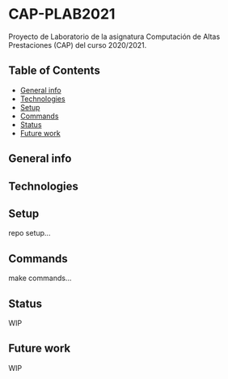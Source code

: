 # CAP-PLAB2021

Proyecto de Laboratorio de la asignatura Computación de Altas Prestaciones (CAP) del curso 2020/2021.

## Table of Contents

- [General info](#general-info)
- [Technologies](#technologies)
- [Setup](#setup)
- [Commands](#commands)
- [Status](#status)
- [Future work](#future-work)

## General info

## Technologies

## Setup

repo setup...

## Commands

make commands...

## Status

WIP

## Future work

WIP
